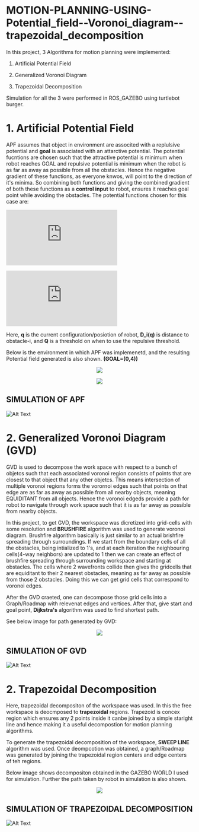 # MOTION-PLANNING-USING-Potential_field--Voronoi_diagram--trapezoidal_decomposition

In this project, 3 Algorithms for motion planning were implemented:

 1. Artificial Potential Field

 2. Generalized Voronoi Diagram

 3. Trapezoidal Decomposition

Simulation for all the 3 were performed in ROS_GAZEBO using turtlebot burger.

# 1. Artificial Potential Field

APF assumes that object in environment are associted with a replulsive potential and **goal**  is associated with an attarctive potential. The potential fucntions are chosen such that the attractive potential is minimum when robot reaches GOAL and repulsive potential is minimum when the robot is as far as away as possible from all the obstacles. Hence the  negative gradient of these functions, as everyone knwos, will point to the direction of it's minima. So combining both functions and giving the combined gradient of both these functions as a **control input** to robot, ensures it reaches goal point while avoiding the obstacles.
The potential functions chosen for this case are:

![equation](https://latex.codecogs.com/gif.latex?U_%7Batt%7D%3D%5Cfrac%7B1%7D%7B2%7D%5Cepsilon%28q-q_%7Bgoal%7D%29%5E2)

![equation](https://latex.codecogs.com/gif.latex?U_%7Brep%7D%3D%5Cleft%5C%7B%5Cbegin%7Bmatrix%7D%20%5Cfrac%7B1%7D%7B2%7D%5Ceta%5B%5Cfrac%7B1%7D%7BD_i%28q%29%7D-%5Cfrac%7B1%7D%7BQ_i%5E*%7D%5D%5E2%20%5C%3A%5C%3A%2CD_i%28q%29%3CQ%5E*%5C%5C%200%5C%3A%5C%3A%5C%3A%5C%3A%5C%3A%5C%3A%5C%3A%2Celse%20%5Cend%7Bmatrix%7D%5Cright.)

Here, **q** is the current configuration/posiotion of robot, **D_i(q)** is distance to obstacle-i, and **Q** is a threshold on when to use the repulsive threshold.

Below is the environment in which APF was implemenetd, and the resulting Potential field generated is also shown. **(GOAL=(0,4))**

<p align="center">
  <img src="https://github.com/adarsh2798/MOTION-PLANNING-USING-Potential_field--Voronoi_diagram--trapezoidal_decomposition/blob/main/assignment2/simulation_results/gazebo_world.png" />
</p>



<p align="center">
  <img src="https://github.com/adarsh2798/MOTION-PLANNING-USING-Potential_field--Voronoi_diagram--trapezoidal_decomposition/blob/main/quiver.png" />
</p>

## SIMULATION OF APF
![Alt Text](https://github.com/adarsh2798/MOTION-PLANNING-USING-Potential_field--Voronoi_diagram--trapezoidal_decomposition/blob/main/assignment2/simulation_results/succecssful_APF_RUN_with_NO_smoth_diff_STARTPOINT.gif)

# 2. Generalized Voronoi Diagram (GVD)

GVD is used to decompose the work space with respect to a bunch of objetcs such that each associated voronoi region consists of points that are closest to that object that any other objetcs. This means intersection of multiple voronoi regions forms the vorornoi edges such that points on that edge are as far as away as possible from all nearby objects, meaning EQUIDITANT from all objects. Hence the voronoi edgeds provide a path for robot to navigate through work space such that it is as far away as possible from nearby objects.

In this project, to get GVD, the workspace was dicretized into grid-cells with some resolution and **BRUSHFIRE** algorithm was used to generate voronoi diagram. Brushfire algorithm basically is just similar to an actual brishfire spreading through surroundings. If we start from the boundary cells of all the obstacles, being intialized to 1's, and at each iteration the neighbouring cells(4-way neighbors) are updated to 1 then we can create an effect of brushfire spreading through surrounding workspace and starting at obstacles. The cells where 2 wavefronts collide then gives the gridcells that are equiditant to their 2 nearest obstacles, meaning as far away as possible from those 2 obstacles. Doing this we can get grid cells that correspond to voronoi edges.

After the GVD craeted, one can decompose those grid cells into a Graph/Roadmap with relevenat edges and vertices. After that, give start and goal point, **Dijkstra's** algorithm was used to find shortest path. 

See below image for path generated by GVD:

<p align="center">
  <img src="https://github.com/adarsh2798/MOTION-PLANNING-USING-Potential_field--Voronoi_diagram--trapezoidal_decomposition/blob/main/assignment2/simulation_results/GVD_path.png" />
</p>

## SIMULATION OF GVD
![Alt Text](https://github.com/adarsh2798/MOTION-PLANNING-USING-Potential_field--Voronoi_diagram--trapezoidal_decomposition/blob/main/assignment2/simulation_results/GVD_RUN.gif)


# 2. Trapezoidal Decomposition

Here, trapezoidal decompositon of the workspace was used. In this the free workspace is deocmposed to **trapezoidal** regions. Trapezoid is concex region which ensures any 2 points inside it canbe joined by a simple staright line and hence making it a useful decompostion for motion planning algorithms.

To generate the trapezoidal decomposition of the workspace, **SWEEP LINE** algorithm was used. Once deompcotion was obtained, a graph/Roadmap was generated by joining the trapezoidal region centers and edge centers of teh regions. 

Below image shows decompositon obtained in the GAZEBO WORLD I used for simulation. Further the path taken by robot in simulation is also shown.

<p align="center">
  <img src="https://github.com/adarsh2798/MOTION-PLANNING-USING-Potential_field--Voronoi_diagram--trapezoidal_decomposition/blob/main/assignment2/simulation_results/trapez_run_latest.png" />
</p>

## SIMULATION OF TRAPEZOIDAL DECOMPOSITION

![Alt Text](https://github.com/adarsh2798/MOTION-PLANNING-USING-Potential_field--Voronoi_diagram--trapezoidal_decomposition/blob/main/assignment2/simulation_results/trapez_run_latest.gif)
